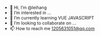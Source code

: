 - 👋 Hi, I’m @leihang
- 👀 I’m interested in ...
- 🌱 I’m currently learning VUE JAVASCRIPT
- 💞️ I’m looking to collaborate on ...
- 📫 How to reach me 1205631051@qq.com

<!---
leihang-GIF/leihang-GIF is a ✨ special ✨ repository because its `README.md` (this file) appears on your GitHub profile.
You can click the Preview link to take a look at your changes.
--->
